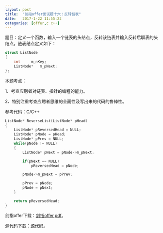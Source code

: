 ```yaml
---
layout:	post
title:	"剑指offer面试题十六：反转链表"
date:	2017-1-22 11:55:22
categories:	[offer,c c++]
---
```


题目：定义一个函数，输入一个链表的头结点，反转该链表并输入反转后聊表的头结点。链表结点定义如下：

```c
struct ListNode
{
	int		m_nKey;
	ListNode*	m_pNext;
};
```

本题考点：

1、考查应聘者对链表、指针的编程的能力。

2、特别注重考查应聘者思维的全面性及写出来的代码的鲁棒性。

参考代码：C/C++

```c
ListNode* ReverseList(ListNode* pHead)
{
    ListNode* pReversedHead = NULL;
    ListNode* pNode = pHead;
    ListNode* pPrev = NULL;
    while(pNode != NULL)
    {
        ListNode* pNext = pNode->m_pNext;

        if(pNext == NULL)
            pReversedHead = pNode;

        pNode->m_pNext = pPrev;

        pPrev = pNode;
        pNode = pNext;
    }

    return pReversedHead;
}
```

剑指offer下载：[剑指offer.pdf](https://raw.githubusercontent.com/cofire/cofire.github.io/master/source/剑指offer.pdf "剑指offer.pdf")。

源代码下载：[源代码](https://raw.githubusercontent.com/cofire/cofire.github.io/master/source/剑指offer源代码.zip "剑指offer源代码")。